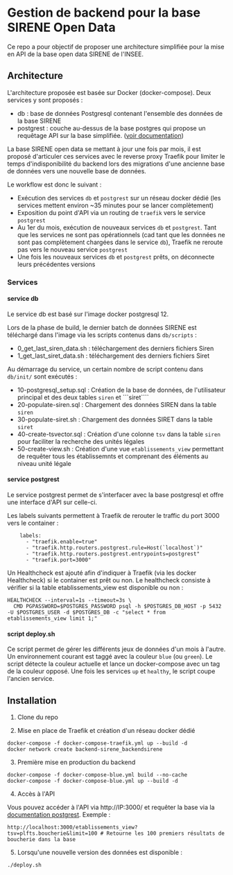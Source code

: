 # Gestion de backend pour la base SIRENE Open Data

Ce repo a pour objectif de proposer une architecture simplifiée pour la mise en API de la base open data SIRENE de l'INSEE.

## Architecture

L'architecture proposée est basée sur Docker (docker-compose). Deux services y sont proposés : 
- db : base de données Postgresql contenant l'ensemble des données de la base SIRENE
- postgrest : couche au-dessus de la base postgres qui propose un requêtage API sur la base simplifiée. ([voir documentation](http://postgrest.org/))

La base SIRENE open data se mettant à jour une fois par mois, il est proposé d'articuler ces services avec le reverse proxy Traefik pour limiter le temps d'indisponibilité du backend lors des migrations d'une ancienne base de données vers une nouvelle base de données.

Le workflow est donc le suivant : 
- Exécution des services ```db``` et ```postgrest``` sur un réseau docker dédié (les services mettent environ ~35 minutes pour se lancer complètement)
- Exposition du point d'API via un routing de ```traefik``` vers le service ```postgrest```
- Au 1er du mois, exécution de nouveaux services ```db``` et ```postgrest```. Tant que les services ne sont pas opérationnels (cad tant que les données ne sont pas complètement chargées dans le service ```db```), Traefik ne reroute pas vers le nouveau service ```postgrest```
- Une fois les nouveaux services ```db``` et ```postgrest``` prêts, on déconnecte leurs précédentes versions 

### Services

#### service db

Le service db est basé sur l'image docker postgresql 12. 

Lors de la phase de build, le dernier batch de données SIRENE est téléchargé dans l'image via les scripts contenus dans ```db/scripts``` :
- 0_get_last_siren_data.sh : téléchargement des derniers fichiers Siren
- 1_get_last_siret_data.sh : téléchargement des derniers fichiers Siret

Au démarrage du service, un certain nombre de script contenu dans ```db/init/``` sont exécutés : 
- 10-postgresql_setup.sql : Création de la base de données, de l'utilisateur principal et des deux tables ```siren``` et ```siret````
- 20-populate-siren.sql : Chargement des données SIREN dans la table ```siren```
- 30-populate-siret.sh : Chargement des données SIRET dans la table ```siret```
- 40-create-tsvector.sql : Création d'une colonne ```tsv``` dans la table ```siren``` pour faciliter la recherche des unités légales
- 50-create-view.sh : Création d'une vue ```etablissements_view``` permettant de requêter tous les établissemnts et comprenant des éléments au niveau unité légale

#### service postgrest

Le service postgrest permet de s'interfacer avec la base postgresql et offre une interface d'API sur celle-ci.

Les labels suivants permettent à Traefik de rerouter le traffic du port 3000 vers le container : 
```
    labels:
      - "traefik.enable=true"
      - "traefik.http.routers.postgrest.rule=Host(`localhost`)"
      - "traefik.http.routers.postgrest.entrypoints=postgrest"
      - "traefik.port=3000"
```

Un Healthcheck est ajouté afin d'indiquer à Traefik (via les docker Healthcheck) si le container est prêt ou non. Le healthcheck consiste à vérifier si la table etablissements_view est disponible ou non : 

```
HEALTHCHECK --interval=1s --timeout=3s \
  CMD PGPASSWORD=$POSTGRES_PASSWORD psql -h $POSTGRES_DB_HOST -p 5432 -U $POSTGRES_USER -d $POSTGRES_DB -c "select * from etablissements_view limit 1;"
```

#### script deploy.sh

Ce script permet de gérer les différents jeux de données d'un mois à l'autre. Un environnement courant est taggé avec la couleur ```blue``` (ou ```green```). Le script détecte la couleur actuelle et lance un docker-compose avec un tag de la couleur opposé. Une fois les services ```up``` et ```healthy```, le script coupe l'ancien service.


## Installation

1. Clone du repo

2. Mise en place de Traefik et création d'un réseau docker dédié

```
docker-compose -f docker-compose-traefik.yml up --build -d
docker network create backend-sirene_backendsirene
```
3. Première mise en production du backend 

```
docker-compose -f docker-compose-blue.yml build --no-cache
docker-compose -f docker-compose-blue.yml up --build -d
```

4. Accès à l'API

Vous pouvez accéder à l'API via http://IP:3000/ et requêter la base via la [documentation postgrest](http://postgrest.org/).
Exemple :
```
http://localhost:3000/etablissements_view?tsv=plfts.boucherie&limit=100 # Retourne les 100 premiers résultats de boucherie dans la base
```

5. Lorsqu'une nouvelle version des données est disponible : 

```
./deploy.sh
```
